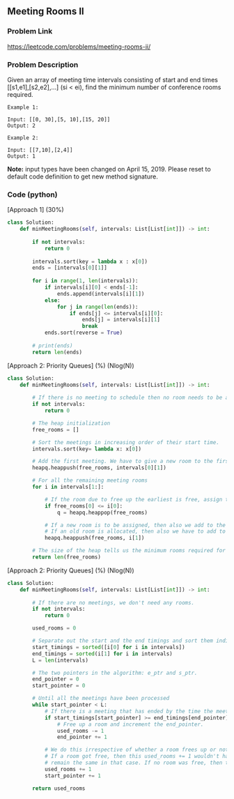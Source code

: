 ## Meeting Rooms II

### Problem Link

https://leetcode.com/problems/meeting-rooms-ii/

### Problem Description 

Given an array of meeting time intervals consisting of start and end times [[s1,e1],[s2,e2],...] (si < ei), find the minimum number of conference rooms required.

```
Example 1:

Input: [[0, 30],[5, 10],[15, 20]]
Output: 2

```

```
Example 2:

Input: [[7,10],[2,4]]
Output: 1

```

**Note:** input types have been changed on April 15, 2019. Please reset to default code definition to get new method signature.

### Code (python)

[Approach 1] (30%)

```python
class Solution:
    def minMeetingRooms(self, intervals: List[List[int]]) -> int:
        
        if not intervals:
            return 0
        
        intervals.sort(key = lambda x : x[0])
        ends = [intervals[0][1]]
        
        for i in range(1, len(intervals)):
            if intervals[i][0] < ends[-1]:
                ends.append(intervals[i][1])
            else:
                for j in range(len(ends)):
                    if ends[j] <= intervals[i][0]:
                        ends[j] = intervals[i][1]
                        break
            ends.sort(reverse = True)
                    
        # print(ends)
        return len(ends)
```

[Approach 2: Priority Queues] (%) (Nlog(N))

```python
class Solution:
    def minMeetingRooms(self, intervals: List[List[int]]) -> int:
        
        # If there is no meeting to schedule then no room needs to be allocated.
        if not intervals:
            return 0

        # The heap initialization
        free_rooms = []

        # Sort the meetings in increasing order of their start time.
        intervals.sort(key= lambda x: x[0])

        # Add the first meeting. We have to give a new room to the first meeting.
        heapq.heappush(free_rooms, intervals[0][1])

        # For all the remaining meeting rooms
        for i in intervals[1:]:

            # If the room due to free up the earliest is free, assign that room to this meeting.
            if free_rooms[0] <= i[0]:
                q = heapq.heappop(free_rooms)

            # If a new room is to be assigned, then also we add to the heap,
            # If an old room is allocated, then also we have to add to the heap with updated end time.
            heapq.heappush(free_rooms, i[1])

        # The size of the heap tells us the minimum rooms required for all the meetings.
        return len(free_rooms)
```

[Approach 2: Priority Queues] (%) (Nlog(N))
```python
class Solution:
    def minMeetingRooms(self, intervals: List[List[int]]) -> int:
        
        # If there are no meetings, we don't need any rooms.
        if not intervals:
            return 0

        used_rooms = 0

        # Separate out the start and the end timings and sort them individually.
        start_timings = sorted([i[0] for i in intervals])
        end_timings = sorted(i[1] for i in intervals)
        L = len(intervals)

        # The two pointers in the algorithm: e_ptr and s_ptr.
        end_pointer = 0
        start_pointer = 0

        # Until all the meetings have been processed
        while start_pointer < L:
            # If there is a meeting that has ended by the time the meeting at `start_pointer` starts
            if start_timings[start_pointer] >= end_timings[end_pointer]:
                # Free up a room and increment the end_pointer.
                used_rooms -= 1
                end_pointer += 1

            # We do this irrespective of whether a room frees up or not.
            # If a room got free, then this used_rooms += 1 wouldn't have any effect. used_rooms would
            # remain the same in that case. If no room was free, then this would increase used_rooms
            used_rooms += 1    
            start_pointer += 1   

        return used_rooms
```